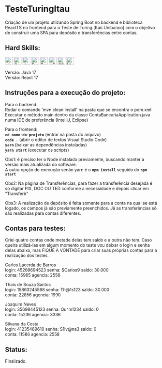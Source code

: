 # TesteTuringItau

Criação de um projeto utlizando Spring Boot no backend e biblioteca ReactTS no frontend para o Teste de Turing [Itaú Unibanco] com o objetivo de construir uma SPA para depósito e transferências entre contas. 

## Hard Skills:
<img src="https://img.shields.io/badge/git-282C34?logo=git&logoColor=F05032" alt="git logo" title="git" height="25" /> <img src="https://img.shields.io/badge/Spring-6DB33F?style=for-the-badge&logo=spring&logoColor=white" alt="Spring" title="Spring" height="25" /> 
<img src="https://img.shields.io/badge/Java-ED8B00?style=for-the-badge&logo=java&logoColor=white" alt="Java logo" title="Java" height="25" />
<img src="https://img.shields.io/badge/React-282C34?logo=react&logoColor=61DAFB" alt="React logo" title="React" height="25" />
<img src="https://img.shields.io/badge/TypeScript-282C34?logo=typescript&logoColor=3178C6" alt="TypeScript logo" title="TypeScript" height="25" />
<img src="https://img.shields.io/badge/HTML5-282C34?logo=html5&logoColor=E34F26" alt="HTML5 logo" title="HTML5" height="25" />
<img src="https://img.shields.io/badge/CSS3-282C34?logo=css3&logoColor=1572B6" alt="CSS3 logo" title="CSS3" height="25" />
<img src="https://img.shields.io/badge/Material-UI-282C34?logo=material-ui&logoColor=1572B6" alt="Material-UI logo" title="Material-UI" height="25" /> <br>

Versão: Java 17 <br>
Versão: React 17 <br>

## Instruções para a execução do projeto:

Para o backend: <br>
Rodar o comando 'mvn clean install' na pasta que se encontra o pom.xml <br>
Executar o método main dentro da classe ContaBancariaApplication.java numa IDE de preferência (IntelliJ, Eclipse) <br>

Para o frontend: <br>
****`cd nome-do-projeto`**** (entrar na pasta do arquivo) <br>
****`code .`**** (abrir o editor de textos Visual Studio Code) <br>
****`yarn`**** (baixar as dependências instaladas) <br>
****`yarn start`**** (executar os scripts) <br>

Obs1: é preciso ter o Node instalado previamente, buscando manter a versão mais atualizada do software. <br>
A outra opção de execução senão yarn é o ****`npm install`**** seguido do ****`npm start`****

Obs2: Na página de Transferências, para fazer a transferência desejada é só digitar PIX, DOC OU TED conforme a necessidade e depois clicar em "Transferir" <br>

Obs3: A realização de depósito é feita somente para a conta na qual se está logado, os campos já são previamente preenchidos. Já as transferências só são realizadas para contas diferentes. <br>

## Contas para testes:

Criei quatro contas onde metade delas tem saldo e a outra não tem. Caso queira utilizá-las em algum momento do teste vou deixar o login e senha delas abaixo, mas FIQUE À VONTADE para criar suas próprias contas para a realização dos testes.

Carlos Lacerda de Barros <br>
login: 45269694523
senha: $Carlos9
saldo: 30.000 <br>
conta: 15965
agencia: 2556

Thais de Souza Santos <br>
login: 15863245598
senha: Th@1s123
saldo: 30.000 <br> 
conta: 22856
agencia: 1990 <br>

Joaquim Neves <br>
login: 35698445123
senha: Qu^m1234
saldo: 0 <br>
conta: 15236
agencia: 3336 <br>

Silvana da Costa <br>
login: 41235489610
senha: S1lv@na3
saldo: 0 <br>
conta: 11586
agencia: 2558 <br>

## Status:

Finalizado.

##
